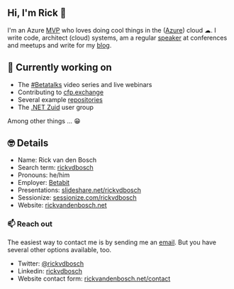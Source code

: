 ## Hi, I'm Rick 👋

I'm an Azure [MVP](https://mvp.microsoft.com/en-us/PublicProfile/5003402) who loves doing cool things in the ([Azure](https://www.azure.com)) cloud ☁. I write code, architect (cloud) systems, am a regular [speaker](https://www.rickvandenbosch.net/speaker/) at conferences and meetups and write for my [blog](https://www.rickvandenbosch.net/blog/).

## 🔭 Currently working on

- The [#Betatalks](https://www.youtube.com/playlist?list=PLCLCtgDNNiJR_LDx6RT8X50VrKAH3_49B) video series and live webinars
- Contributing to [cfp.exchange](https://cfp.exchange/)
- Several example [repositories](https://github.com/rickvdbosch?tab=repositories)
- The [.NET Zuid](https://www.dotnetzuid.nl) user group

Among other things ... 😁

## 🤓 Details

- Name: Rick van den Bosch  
- Search term: [rickvdbosch](https://www.duckduckgo.com/?q=rickvdbosch)
- Pronouns: he/him
- Employer: [Betabit](https://www.betabit.nl)
- Presentations: [slideshare.net/rickvdbosch](https://www.slideshare.net/rickvdbosch)
- Sessionize: [sessionize.com/rickvdbosch](https://sessionize.com/rickvdbosch/)
- Website: [rickvandenbosch.net](https://www.rickvandenbosch.net)

### 📫 Reach out

The easiest way to contact me is by sending me an [email](mailto:rickvdbosch@outlook.com). But you have
several other options available, too. 

- Twitter: [@rickvdbosch](https://www.twitter.com/rickvdbosch)  
- Linkedin: [rickvdbosch](https://www.linkedin.com/in/rickvdbosch/)  
- Website contact form: [rickvandenbosch.net/contact](https://www.rickvandenbosch.net/contact)
